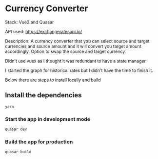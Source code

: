 # Currency Converter

Stack: Vue2 and Quasar

API used: https://exchangeratesapi.io/

Description: A currency converter that you can select source and target currencies and source amount and it will convert you target amount accordingly. Option to swap the source and target currency. 

Didn't use vuex as I thought it was redundant to have a state manager.

I started the graph for historical rates but I didn't have the time to finish it.

Below there are steps to install locally and build

## Install the dependencies

```bash
yarn
```

### Start the app in development mode

```bash
quasar dev
```

### Build the app for production

```bash
quasar build
```

